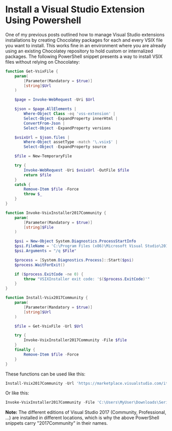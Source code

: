 # Install a Visual Studio Extension Using Powershell

One of my previous posts outlined how to manage Visual Studio extensions
installations by creating Chocolatey packages for each and every VSIX file you
want to install. This works fine in an environment where you are already using
an existing Chocolatey repository to hold custom or internalized packages. The
following PowerShell snippet presents a way to install VSIX files without
relying on Chocolatey:

``` powershell
function Get-VsixFile {
    param(
        [Parameter(Mandatory = $true)]
        [string]$Url
    )

    $page = Invoke-WebRequest -Uri $Url

    $json = $page.AllElements |
        Where-Object Class -eq 'vss-extension' |
        Select-Object -ExpandProperty innerHtml |
        ConvertFrom-Json |
        Select-Object -ExpandProperty versions

    $vsixUrl = $json.files |
        Where-Object assetType -match '\.vsix$' |
        Select-Object -ExpandProperty source

    $file = New-TemporaryFile

    try {
        Invoke-WebRequest -Uri $vsixUrl -OutFile $file
        return $file
    }
    catch {
        Remove-Item $file -Force
        throw $_
    }
}

function Invoke-VsixInstaller2017Community {
    param(
        [Parameter(Mandatory = $true)]
        [string]$File
    )

    $psi = New-Object System.Diagnostics.ProcessStartInfo
    $psi.FileName = 'C:\Program Files (x86)\Microsoft Visual Studio\2017\Community\Common7\IDE\VSIXInstaller.exe'
    $psi.Arguments = "/q $File"

    $process = [System.Diagnostics.Process]::Start($psi)
    $process.WaitForExit()

    if ($process.ExitCode -ne 0) {
        throw "VSIXInstaller exit code: '$($process.ExitCode)'"
    }
}

function Install-Vsix2017Community {
    param(
        [Parameter(Mandatory = $true)]
        [string]$Url
    )

    $file = Get-VsixFile -Url $Url

    try {
        Invoke-VsixInstaller2017Community -File $file
    }
    finally {
        Remove-Item $file -Force
    }
}
```

These functions can be used like this:

``` powershell
Install-Vsix2017Community -Url 'https://marketplace.visualstudio.com/items?itemName=Suchiman.SerilogAnalyzer'
```

Or like this:

``` powershell
Invoke-VsixInstaller2017Community -File 'C:\Users\MyUser\Downloads\SerilogAnalyzer.Vsix.vsix'
```

**Note:** The different editions of Visual Studio 2017 (Community, Professional,
...) are installed in different locations, which is why the above PowerShell
snippets carry "2017Community" in their names.

